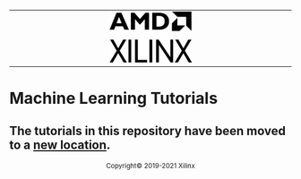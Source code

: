 <table class="sphinxhide" width="100%">
  <tr width="100%">
    <td align="center"><img src="https://raw.githubusercontent.com/Xilinx/Image-Collateral/main/xilinx-logo.png" width="30%"/>
    </td>
 </tr>
 </table>

# Machine Learning Tutorials

## The tutorials in this repository have been moved to a [new location](https://github.com/Xilinx/Vitis-AI-Tutorials).

<p align="center"><sup>Copyright&copy; 2019-2021 Xilinx</sup></p>
